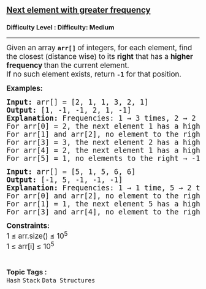 <h2><a href="https://www.geeksforgeeks.org/problems/next-element-with-greater-frequency--170637/1?_gl=1*15cnaos*_up*MQ..*_gs*MQ..&gclid=EAIaIQobChMI3Pr-taejjgMVKF0PAh2ogQAHEAAYASAAEgJbLPD_BwE">Next element with greater frequency</a></h2><h3>Difficulty Level : Difficulty: Medium</h3><hr><div class="problems_problem_content__Xm_eO"><p><span style="font-size: 14pt;"><span style="font-size: 14pt;">Given an array </span><strong style="font-size: 14pt;"><code data-start="183" data-end="190">arr[]</code> </strong><span style="font-size: 14pt;">of integers, for each element, find the closest (distance wise) to its </span><strong style="font-size: 14pt;" data-start="254" data-end="263">right</strong><span style="font-size: 14pt;"> that has a </span><span style="font-size: 18.6667px;"><strong>higher frequency </strong></span><span style="font-size: 14pt;">than the current element.</span></span><br data-start="321" data-end="324"><span style="font-size: 14pt;"> If no such element exists, return <strong><code data-start="358" data-end="362">-1</code></strong> for that position.</span></p>
<p><span style="font-size: 14pt;"><strong>Examples:</strong></span></p>
<pre><span style="font-size: 14pt;"><strong style="font-size: 14pt;">Input: </strong><span style="font-size: 14pt;">arr[] = [2, 1, 1, 3, 2, 1]</span><strong style="font-size: 14pt;"><br>Output: </strong><span style="font-size: 14pt;">[1, -1, -1, 2, 1, -1]</span><strong style="font-size: 14pt;"><br>Explanation:&nbsp;</strong><span style="font-size: 14pt;">Frequencies: 1 → 3 times, 2 → 2 times, 3 → 1 time.<br></span><span style="font-size: 18.6667px;">For arr[0] = 2, the next element 1 has a higher frequency → 1.
For arr[1] and arr[2], no element to the right has a higher frequency → -1.
For arr[3] = 3, the next element 2 has a higher frequency → 2.
For arr[4] = 2, the next element 1 has a higher frequency → 1.
For arr[5] = 1, no elements to the right → -1.</span></span></pre>
<pre><span style="font-size: 14pt;"><strong>Input:</strong> arr[] = [5, 1, 5, 6, 6]<br><strong>Output:</strong> [-1, 5, -1, -1, -1]<br><strong>Explanation:&nbsp;</strong>Frequencies: 1 → 1 time, 5 → 2 times, 6 → 2 times.<br>For arr[0] and arr[2], no element to the right has a higher frequency → -1.<br>For arr[1] = 1, the next element 5 has a higher frequency → 5.<br>For arr[3] and arr[4], no element to the right has a higher frequency → -1.</span></pre>
<p><strong><span style="font-size: 14pt;">Constraints:<br></span></strong><span style="font-size: 14pt;">1 ≤ arr.size() ≤ 10<sup>5<sub><br></sub></sup>1 ≤ arr[i] ≤ 10<sup>5</sup></span></p></div><br><p><span style=font-size:18px><strong>Topic Tags : </strong><br><code>Hash</code>&nbsp;<code>Stack</code>&nbsp;<code>Data Structures</code>&nbsp;